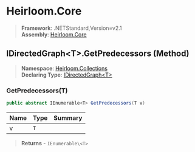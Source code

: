 # Heirloom.Core

> **Framework**: .NETStandard,Version=v2.1  
> **Assembly**: [Heirloom.Core][0]

## IDirectedGraph\<T>.GetPredecessors (Method)

> **Namespace**: [Heirloom.Collections][0]  
> **Declaring Type**: [IDirectedGraph\<T>][1]

### GetPredecessors(T)

```cs
public abstract IEnumerable<T> GetPredecessors(T v)
```

| Name | Type | Summary |
|------|------|---------|
| v    | `T`  |         |

> **Returns** - `IEnumerable\<T>`

[0]: ../../../Heirloom.Core.md
[1]: ../IDirectedGraph[T].md

